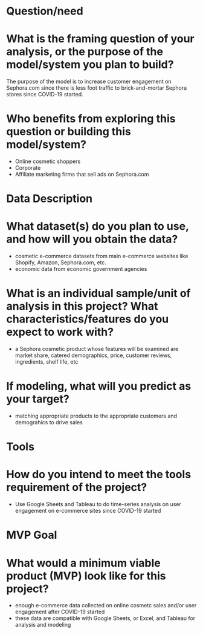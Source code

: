 # Question/need
# What is the framing question of your analysis, or the purpose of the model/system you plan to build?
The purpose of the model is to increase customer engagement on Sephora.com since there is less foot traffic to brick-and-mortar Sephora stores since COVID-19 started.

# Who benefits from exploring this question or building this model/system?
- Online cosmetic shoppers
- Corporate
- Affiliate marketing firms that sell ads on Sephora.com

# Data Description
# What dataset(s) do you plan to use, and how will you obtain the data?
- cosmetic e-commerce datasets from main e-commerce websites like Shopify, Amazon, Sephora.com, etc.
- economic data from economic government agencies

# What is an individual sample/unit of analysis in this project? What characteristics/features do you expect to work with?
- a Sephora cosmetic product whose features will be examined are market share, catered demographics, price, customer reviews, ingredients, shelf life, etc

# If modeling, what will you predict as your target?
- matching appropriate products to the appropriate customers and demograhics to drive sales

# Tools
# How do you intend to meet the tools requirement of the project?
- Use Google Sheets and Tableau to do time-series analysis on user engagement on e-commerce sites since COVID-19 started

# MVP Goal
# What would a minimum viable product (MVP) look like for this project?
- enough e-commerce data collected on online cosmetc sales and/or user engagement after COVID-19 started
- these data are compatible with Google Sheets, or Excel, and Tableau for analysis and modeling
